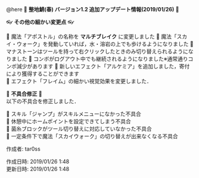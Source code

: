 @here 
:cherry_blossom:  **__整地鯖(春) バージョン1.2 追加アップデート情報(2019/01/26)__** :cherry_blossom:  


:eyeglasses: **__その他の細かい変更点__** :eyeglasses:    

:diamond_shape_with_a_dot_inside: 魔法「アポストル」の名称を **マルチブレイク** に変更しました
:diamond_shape_with_a_dot_inside: 魔法「スカイ・ウォーク」を発動していれば，水・溶岩の上でも歩けるようになりました 
:diamond_shape_with_a_dot_inside: マナストーンはツールを持って右クリックしたときのみ切り替えられるようになりました 
:diamond_shape_with_a_dot_inside: コンボがログアウト中でも継続されるようになりました※通常通りコンボ減少があります 
:diamond_shape_with_a_dot_inside: 新しいエフェクト「アルケミア」を追加しました，寄付により獲得することができます  
:diamond_shape_with_a_dot_inside: エフェクト「フレイム」の細かい視覚効果を変更しました． 


:bow: **__不具合修正__** :bow:   
以下の不具合を修正しました．  

:diamond_shape_with_a_dot_inside: スキル「ジャンプ」がスキルメニューになかった不具合  
:diamond_shape_with_a_dot_inside: 休憩中にホームポイントを設定できてしまう不具合  
:diamond_shape_with_a_dot_inside: 菌糸ブロックがツール切り替えに対応していなかった不具合  
:diamond_shape_with_a_dot_inside: 一定条件下で魔法「スカイウォーク」の切り替えが出来なくなる不具合  



作成者: tar0ss  

作成日時: 2019/01/26 1:48  
更新日時: 2019/01/26 1:48